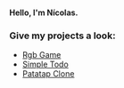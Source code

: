   #### Hello, I'm Nícolas.

### Give my projects a look:
<ul>
  <li><a href="https://niknows.github.io/rgb-game/">Rgb Game</a></li>
  <li><a href="https://niknows.github.io/simple-todo/">Simple Todo</li>
  <li><a href="https://niknows.github.io/patatap-clone/">Patatap Clone</a></li>
</ul>
